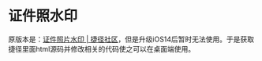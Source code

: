 # 证件照水印

原版本是：[证件照片水印 | 捷径社区](https://sharecuts.cn/shortcut/1986)，但是升级iOS14后暂时无法使用。于是获取捷径里面html源码并修改相关的代码使之可以在桌面端使用。
